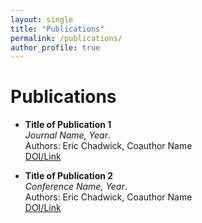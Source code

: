 ```yaml
---
layout: single
title: "Publications"
permalink: /publications/
author_profile: true
---
```


# Publications

- **Title of Publication 1**  
  <em>Journal Name, Year</em>.  
  Authors: Eric Chadwick, Coauthor Name  
  [DOI/Link](#)

- **Title of Publication 2**  
  <em>Conference Name, Year</em>.  
  Authors: Eric Chadwick, Coauthor Name  
  [DOI/Link](#)
